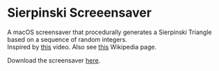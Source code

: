 # Sierpinski Screeensaver    
A macOS screensaver that procedurally generates a Sierpinski Triangle based on a sequence of random integers.   
Inspired by [this](https://www.youtube.com/watch?v=kbKtFN71Lfs) video.
Also see [this](https://en.wikipedia.org/wiki/Sierpinski_triangle#Chaos_game) Wikipedia page.   

Download the screensaver [here](https://github.com/loddy1234/SierpinskiScreensaver/releases).   
